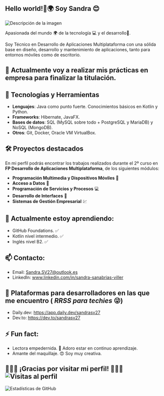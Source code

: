 ## Hello world!👋🌍 Soy Sandra 😊

![Descripción de la imagen](https://github.com/27Alexita/images/blob/main/file.jpg)


Apasionada del mundo 🌍 de la tecnología 💻 y el desarrollo📱.

Soy Técnico en Desarrollo de Aplicaciones Multiplataforma con una sólida base en diseño, desarrollo y mantenimiento de aplicaciones, tanto para entornos móviles como de escritorio.

## 🔭 Actualmente voy a realizar mis prácticas en empresa para finalizar la titulación.

## 🚀 Tecnologías y Herramientas
- **Lenguajes**: Java como punto fuerte. Conocimientos básicos en Kotlin y Python.
- **Frameworks**: Hibernate, JavaFX.
- **Bases de datos**: SQL (MySQL sobre todo + PostgreSQL y MariaDB) y NoSQL (MongoDB).
- **Otros**: Git, Docker, Oracle VM VirtualBox.

## 🛠️ Proyectos destacados
En mi perfil podrás encontrar los trabajos realizados durante el 2º curso en **FP Desarrollo de Aplicaciones Multiplataforma**, de los siguientes módulos:
- **Programación Multimedia y Dispositivos Móviles** 📱
- **Acceso a Datos** 🔢
- **Programación de Servicios y Procesos** 💻
- **Desarrollo de Interfaces** 📝
- **Sistemas de Gestión Empresarial** 💹

## 🌱 Actualmente estoy aprendiendo:
- GitHub Foundations. ✅
- Kotlin nivel intermedio. ✅
- Inglés nivel B2. ✅

## 📫 Contacto:
- Email: Sandra.SV27@outlook.es
- LinkedIn: www.linkedin.com/in/sandra-sanabrias-viller

## 📲 Plataformas para desarrolladores en las que me encuentro ( *RRSS para techies* 😜)
- Daily.dev: https://app.daily.dev/sandrasv27
- Dev.to: https://dev.to/sandrasv27

## ⚡ Fun fact:
- Lectora empedernida. 📕 Adoro estar en continuo aprendizaje.
- Amante del maquillaje. 😍 Soy muy creativa.

## 🌟✨🌈 ¡Gracias por visitar mi perfil! 🌈✨🌟  ![Visitas al perfil](https://komarev.com/ghpvc/?username=27Alexita&label=Visitas&color=blue&style=flat)


![Estadísticas de GitHub](https://github-readme-stats.vercel.app/api?username=27Alexita&show_icons=true&theme=radical)



